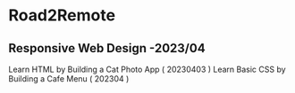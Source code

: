 # Road2Remote

## Responsive Web Design -2023/04

Learn HTML by Building a Cat Photo App ( 20230403 )
Learn Basic CSS by Building a Cafe Menu ( 202304 )
